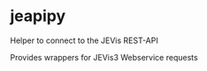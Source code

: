 # jeapipy
Helper to connect to the JEVis REST-API

Provides wrappers for JEVis3 Webservice requests
